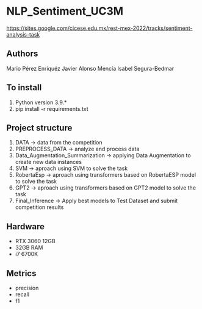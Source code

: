 # NLP_Sentiment_UC3M
https://sites.google.com/cicese.edu.mx/rest-mex-2022/tracks/sentiment-analysis-task

## Authors
Mario Pérez Enriquéz
Javier Alonso Mencía
Isabel Segura-Bedmar

## To install
1. Python version 3.9.*
2. pip install -r requirements.txt

## Project structure
1. DATA -> data from the competition
2. PREPROCESS_DATA -> analyze and process data
3. Data_Augmentation_Summarization -> applying Data Augmentation to create new data instances
4. SVM -> aproach using SVM to solve the task  
5. RobertaEsp -> aproach using transformers based on RobertaESP model to solve the task  
6. GPT2 -> aproach using transformers based on GPT2 model to solve the task  
7. Final_Inference -> Apply best models to Test Dataset and submit competition results

## Hardware
- RTX 3060 12GB
- 32GB RAM
- i7 6700K

## Metrics
- precision
- recall
- f1
